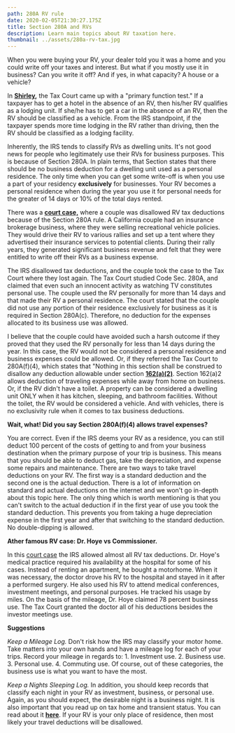 ```yaml
---
path: 280A RV rule
date: 2020-02-05T21:30:27.175Z
title: Section 280A and RVs
description: Learn main topics about RV taxation here.
thumbnail: ../assets/280a-rv-tax.jpg
---
```

When you were buying your RV, your dealer told you it was a home and you could write off your taxes and interest. But what if you mostly use it in business? Can you write it off? And if yes, in what capacity? A house or a vehicle?

In **[Shirley](https://www.leagle.com/decision/200422888aftcm1401197),** the Tax Court came up with a "primary function test." If a taxpayer has to get a hotel in the absence of an RV, then his/her RV qualifies as a lodging unit. If she/he has to get a car in the absence of an RV, then the RV should be classified as a vehicle. From the IRS standpoint, if the taxpayer spends more time lodging in the RV rather than driving, then the RV should be classified as a lodging facility. 

Inherently, the IRS tends to classify RVs as dwelling units. It's not good news for people who legitimately use their RVs for business purposes. This is because of Section 280A. In plain terms, that Section states that there should be no business deduction for a dwelling unit used as a personal residence. The only time when you can get some write-off is when you use a part of your residency **exclusively** for businesses. Your RV becomes a personal residence when during the year you use it for personal needs for the greater of 14 days or 10% of the total days rented. 

There was a **[court case,](https://caselaw.findlaw.com/us-9th-circuit/1764989.html)** where a couple was disallowed RV tax deductions because of the Section 280A rule. A California couple had an insurance brokerage business, where they were selling recreational vehicle policies. They would drive their RV to various rallies and set up a tent where they advertised their insurance services to potential clients. During their rally years, they generated significant business revenue and felt that they were entitled to write off their RVs as a business expense.

The IRS disallowed tax deductions, and the couple took the case to the Tax Court where they lost again. The Tax Court studied Code Sec. 280A, and claimed that even such an innocent activity as watching TV constitutes personal use. The couple used the RV personally for more than 14 days and that made their RV a personal residence.  The court stated that the couple did not use any portion of their residence exclusively for business as it is required in Section 280A(c). Therefore, no deduction for the expenses allocated to its business use was allowed.

I believe that the couple could have avoided such a harsh outcome if they proved that they used the RV personally for less than 14 days during the year. In this case, the RV would not be considered a personal residence and business expenses could be allowed. Or, if they referred the Tax Court to 280A(f)(4), which states that "Nothing in this section shall be construed to disallow any deduction allowable under section **[162(a)(2)](https://www.law.cornell.edu/uscode/text/26/162)**. Section 162(a)2 allows deduction of traveling expenses while away from home on business. Or, if the RV didn't have a toilet. A property can be considered a dwelling unit ONLY when it has kitchen, sleeping, and bathroom facilities. Without the toilet, the RV would be considered a vehicle. And with vehicles, there is no exclusivity rule when it comes to tax business deductions. 

**Wait, what! Did you say Section 280A(f)(4) allows travel expenses?**

You are correct. Even if the IRS deems your RV as a residence, you can still deduct 100 percent of the costs of getting to and from your business destination when the primary purpose of your trip is business.  This means that you should be able to deduct gas, take the depreciation, and expense some repairs and maintenance. There are two ways to take travel deductions on your RV. The first way is a standard deduction and the second one is the actual deduction. There is a lot of information on standard and actual deductions on the internet and we won't go in-depth about this topic here. The only thing which is worth mentioning is that you can't switch to the actual deduction if in the first year of use you took the standard deduction. This prevents you from taking a huge depreciation expense in the first year and after that switching to the standard deduction. No double-dipping is allowed.



**Ather famous RV case: Dr. Hoye vs Commissioner.**

In this [court case](https://www.courtlistener.com/opinion/4816747/hoye-v-commissioner/) the IRS allowed almost all RV tax deductions. Dr. Hoye's medical practice required his availability at the hospital for some of his cases. Instead of renting an apartment, he bought a motorhome. When it was necessary, the doctor drove his RV to the hospital and stayed in it after a performed surgery. He also used his RV to attend medical conferences, investment meetings, and personal purposes. He tracked his usage by miles. On the basis of the mileage, Dr. Hoye claimed 78 percent business use. The Tax Court granted the doctor all of his deductions besides the investor meetings use. 

**Suggestions**

*Keep a Mileage Log.* Don't risk how the IRS may classify your motor home. Take matters into your own hands and have a mileage log for each of your trips. Record your mileage in regards to: 1. Investment use. 2. Business use. 3. Personal use. 4. Commuting use. Of course, out of these categories, the business use is what you want to have the most.

*Keep a Nights Sleeping Log.* In addition, you should keep records that classify each night in your RV as investment, business, or personal use. Again, as you should expect, the desirable night is a business night. It is also important that you read up on tax home and transient status. You can read about it **[here](https://rvtaxgroup.com/blog/business-travel-expenses-for-rv-owners-and-digital-nomads/)**. If your RV is your only place of residence, then most likely your travel deductions will be disallowed.